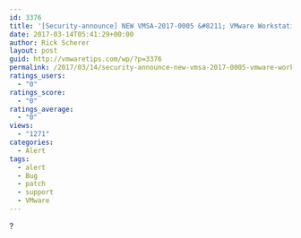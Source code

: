 ```yaml
---
id: 3376
title: '[Security-announce] NEW VMSA-2017-0005 &#8211; VMware Workstation and Fusion updates address out-of-bounds memory access vulnerability'
date: 2017-03-14T05:41:29+00:00
author: Rick Scherer
layout: post
guid: http://vmwaretips.com/wp/?p=3376
permalink: /2017/03/14/security-announce-new-vmsa-2017-0005-vmware-workstation-and-fusion-updates-address-out-of-bounds-memory-access-vulnerability/
ratings_users:
  - "0"
ratings_score:
  - "0"
ratings_average:
  - "0"
views:
  - "1271"
categories:
  - Alert
tags:
  - alert
  - Bug
  - patch
  - support
  - VMware
---
```

?